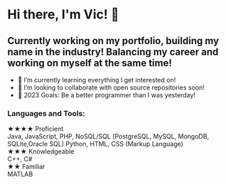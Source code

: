 # Hi there, I'm Vic! 👋 

## Currently working on my portfolio, building my name in the industry! Balancing my career and working on myself at the same time!

- 🌱 I’m currently learning everything I get interested on! 
- 👯 I’m looking to collaborate with open source repositories soon!
- 🥅 2023 Goals: Be a better programmer than I was yesterday! 

### Languages and Tools:

★★★★ Proficient<br/>
Java, JavaScript, PHP, NoSQL/SQL
(PostgreSQL, MySQL, MongoDB, 
SQLite,Oracle SQL) Python, HTML, 
CSS (Markup Language)<br/>
★★★ Knowledgeable<br/>
C++, C#<br/>
★★ Familiar<br/>
MATLAB
